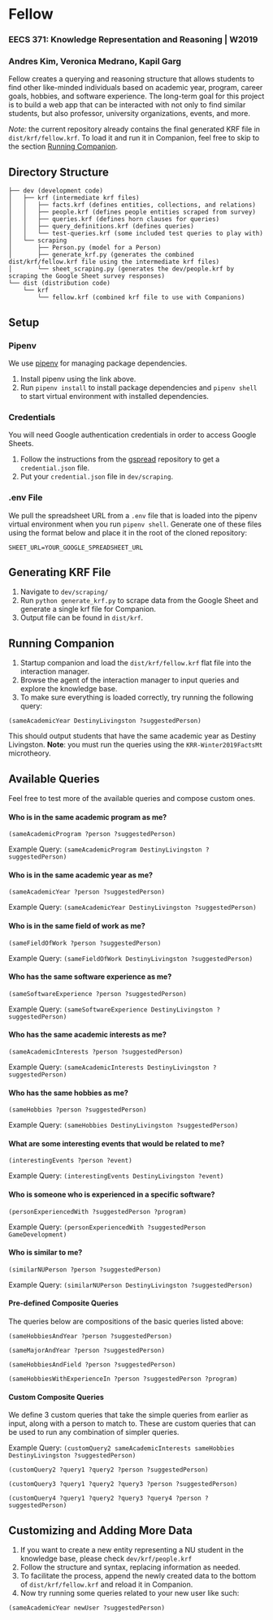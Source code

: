 # Fellow
### EECS 371: Knowledge Representation and Reasoning | W2019
### Andres Kim, Veronica Medrano, Kapil Garg 
Fellow creates a querying and reasoning structure that allows students to find other like-minded individuals based on academic year, program, career goals, hobbies, and software experience. The long-term goal for this project is to build a web app that can be interacted with not only to find similar students, but also professor, university organizations, events, and more.

_Note:_ the current repository already contains the final generated KRF file in `dist/krf/fellow.krf`. To load it and run it in Companion, feel free to skip to the section [Running Companion](#running-companion).

## Directory Structure
```
├── dev (development code)
│   ├── krf (intermediate krf files)
│   │   ├── facts.krf (defines entities, collections, and relations)
│   │   ├── people.krf (defines people entities scraped from survey)
│   │   ├── queries.krf (defines horn clauses for queries)
│   │   ├── query_definitions.krf (defines queries)
│   │   └── test-queries.krf (some included test queries to play with)
│   └── scraping
│       ├── Person.py (model for a Person)
│       ├── generate_krf.py (generates the combined dist/krf/fellow.krf file using the intermediate krf files)
│       └── sheet_scraping.py (generates the dev/people.krf by scraping the Google Sheet survey responses)
└── dist (distribution code)
    └── krf
        └── fellow.krf (combined krf file to use with Companions)
```

## Setup
### Pipenv
We use [pipenv](https://github.com/pypa/pipenv) for managing package dependencies.

1. Install pipenv using the link above.
2. Run `pipenv install` to install package dependencies and `pipenv shell` to start virtual environment with installed dependencies.

### Credentials
You will need Google authentication credentials in order to access Google Sheets.

1. Follow the instructions from the [gspread](https://github.com/burnash/gspread) repository to get a `credential.json` file.
2. Put your `credential.json` file in `dev/scraping`.

### .env File
We pull the spreadsheet URL from a `.env` file that is loaded into the pipenv virtual environment when you run `pipenv shell`. Generate one of these files using the format below and place it in the root of the cloned repository:
```
SHEET_URL=YOUR_GOOGLE_SPREADSHEET_URL
```

## Generating KRF File
1. Navigate to `dev/scraping/`
2. Run `python generate_krf.py` to scrape data from the Google Sheet and generate a single krf file for Companion.
3. Output file can be found in `dist/krf`.

## Running Companion
1. Startup companion and load the `dist/krf/fellow.krf` flat file into the interaction manager.
2. Browse the agent of the interaction manager to input queries and explore the knowledge base.
3. To make sure everything is loaded correctly, try running the following query:
```
(sameAcademicYear DestinyLivingston ?suggestedPerson)
```
This should output students that have the same academic year as Destiny Livingston. **Note**: you must run the queries using the `KRR-Winter2019FactsMt` microtheory.

## Available Queries
Feel free to test more of the available queries and compose custom ones.

####  Who is in the same academic program as me?
```
(sameAcademicProgram ?person ?suggestedPerson)
```
Example Query: `(sameAcademicProgram DestinyLivingston ?suggestedPerson)`

#### Who is in the same academic year as me?
```
(sameAcademicYear ?person ?suggestedPerson)
```
Example Query: `(sameAcademicYear DestinyLivingston ?suggestedPerson)`

#### Who is in the same field of work as me?
```
(sameFieldOfWork ?person ?suggestedPerson)
```
Example Query: `(sameFieldOfWork DestinyLivingston ?suggestedPerson)`

#### Who has the same software experience as me?
```
(sameSoftwareExperience ?person ?suggestedPerson)
```
Example Query: `(sameSoftwareExperience DestinyLivingston ?suggestedPerson)`

#### Who has the same academic interests as me?
```
(sameAcademicInterests ?person ?suggestedPerson)
```
Example Query: `(sameAcademicInterests DestinyLivingston ?suggestedPerson)`

#### Who has the same hobbies as me?
```
(sameHobbies ?person ?suggestedPerson)
```
Example Query: `(sameHobbies DestinyLivingston ?suggestedPerson)`

#### What are some interesting events that would be related to me?
```
(interestingEvents ?person ?event)
```
Example Query: `(interestingEvents DestinyLivingston ?event)`

#### Who is someone who is experienced in a specific software?
```
(personExperiencedWith ?suggestedPerson ?program)
```
Example Query: `(personExperiencedWith ?suggestedPerson GameDevelopment)`

#### Who is similar to me?
```
(similarNUPerson ?person ?suggestedPerson)
```
Example Query: `(similarNUPerson DestinyLivingston ?suggestedPerson)`

#### Pre-defined Composite Queries
The queries below are compositions of the basic queries listed above:
```
(sameHobbiesAndYear ?person ?suggestedPerson)
```
```
(sameMajorAndYear ?person ?suggestedPerson)
```
```
(sameHobbiesAndField ?person ?suggestedPerson)
```
```
(sameHobbiesWithExperienceIn ?person ?suggestedPerson ?program)
```

#### Custom Composite Queries
We define 3 custom queries that take the simple queries from earlier as input, along with a person to match to. These are custom queries that can be used to run any combination of simpler queries.


Example Query: `(customQuery2 sameAcademicInterests sameHobbies DestinyLivingston ?suggestedPerson)`
```
(customQuery2 ?query1 ?query2 ?person ?suggestedPerson)
```
```
(customQuery3 ?query1 ?query2 ?query3 ?person ?suggestedPerson)
```
```
(customQuery4 ?query1 ?query2 ?query3 ?query4 ?person ?suggestedPerson)
```

## Customizing and Adding More Data
1. If you want to create a new entity representing a NU student in the knowledge base, please check `dev/krf/people.krf`
2. Follow the structure and syntax, replacing information as needed.
3. To facilitate the process, append the newly created data to the bottom of `dist/krf/fellow.krf` and reload it in Companion.
4. Now try running some queries related to your new user like such:
```
(sameAcademicYear newUser ?suggestedPerson)
```
